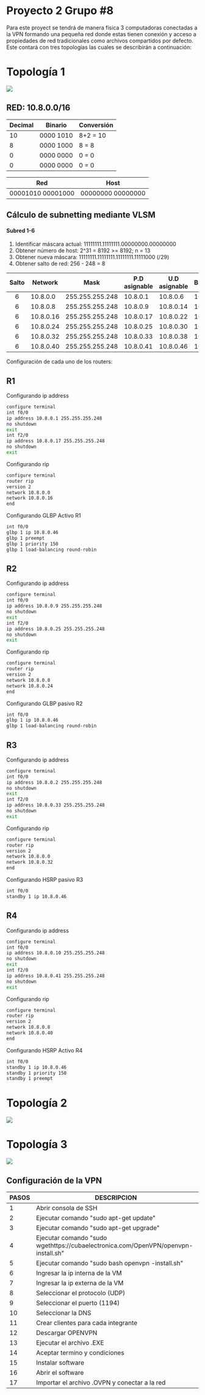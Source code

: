 # Proyecto 2 Grupo #8

Para este proyect se tendrá de manera física 3 computadoras conectadas a la VPN formando una pequeña red donde estas tienen conexión y acceso a propiedades de red tradicionales como archivos compartidos por defecto.
Este contará con tres topologías las cuales se describirán a continuación:


# Topología 1
![](https://github.com/cesarchs/-REDES1-Proyecto2_G8/blob/main/imgs/topo1.jpeg)

## RED: 10.8.0.0/16
| Decimal | Binario   | Conversión |
| ------- | --------- | ---------- |
| 10      | 0000 1010 | 8+2 = 10   |
| 8       | 0000 1000 | 8 = 8      |
| 0       | 0000 0000 | 0 = 0      |
| 0       | 0000 0000 | 0 = 0      |

| Red               | Host              |
| ----------------- | ----------------- |
| 00001010 00001000 | 00000000 00000000 |

## Cálculo de subnetting mediante VLSM

#### Subred 1-6

1. Identificar máscara actual: 11111111.11111111.00000000.00000000
2. Obtener número de host: 2^31 = 8192 >= 8192; n = 13
3. Obtener nueva máscara: 11111111.11111111.11111111.11111000 (/29)
4. Obtener salto de red: 256 - 248 = 8

| Salto | Network   | Mask            | P.D asignable | U.D asignable | Broadcast | Host totales | Cantidad de host |
| :---: | --------- | --------------- | ------------- | ------------- | --------- | :----------: | :--------------: |
|   6   | 10.8.0.0  | 255.255.255.248 | 10.8.0.1      | 10.8.0.6      | 10.8.0.7  |      8       |        6         |
|   6   | 10.8.0.8  | 255.255.255.248 | 10.8.0.9      | 10.8.0.14     | 10.8.0.15 |      8       |        6         |
|   6   | 10.8.0.16 | 255.255.255.248 | 10.8.0.17     | 10.8.0.22     | 10.8.0.23 |      8       |        6         |
|   6   | 10.8.0.24 | 255.255.255.248 | 10.8.0.25     | 10.8.0.30     | 10.8.0.31 |      8       |        6         |
|   6   | 10.8.0.32 | 255.255.255.248 | 10.8.0.33     | 10.8.0.38     | 10.8.0.39 |      8       |        6         |
|   6   | 10.8.0.40 | 255.255.255.248 | 10.8.0.41     | 10.8.0.46     | 10.8.0.47 |      8       |        6         |


Configuración de cada uno de los routers: 
## R1
Configurando ip address
``` bash
configure terminal
int f0/0
ip address 10.8.0.1 255.255.255.248
no shutdown
exit
int f2/0
ip address 10.8.0.17 255.255.255.248
no shutdown
exit
```
Configurando rip
```bash
configure terminal
router rip
version 2
network 10.8.0.0
network 10.8.0.16
end
```
Configurando GLBP Activo R1
```bash
int f0/0
glbp 1 ip 10.8.0.46
glbp 1 preempt
glbp 1 priority 150
glbp 1 load-balancing round-robin
```
## R2
Configurando ip address
```bash
configure terminal
int f0/0
ip address 10.8.0.9 255.255.255.248
no shutdown
exit
int f2/0
ip address 10.8.0.25 255.255.255.248
no shutdown
exit
```
Configurando rip
```bash
configure terminal
router rip
version 2
network 10.8.0.8
network 10.8.0.24
end
```
Configurando GLBP pasivo R2
```bash
int f0/0
glbp 1 ip 10.8.0.46
glbp 1 load-balancing round-robin
```
## R3
Configurando ip address
```bash
configure terminal
int f0/0
ip address 10.8.0.2 255.255.255.248
no shutdown
exit
int f2/0
ip address 10.8.0.33 255.255.255.248
no shutdown
exit
```
Configurando rip
```bash
configure terminal
router rip
version 2
network 10.8.0.0
network 10.8.0.32
end
```
Configurando HSRP pasivo R3
```bash
int f0/0
standby 1 ip 10.8.0.46
```
## R4
Configurando ip address
```bash
configure terminal
int f0/0
ip address 10.8.0.10 255.255.255.248
no shutdown
exit
int f2/0
ip address 10.8.0.41 255.255.255.248
no shutdown
exit
```
Configurando rip
```bash
configure terminal
router rip
version 2
network 10.8.0.8
network 10.8.0.40
end
```
Configurando HSRP Activo R4
```bash
int f0/0
standby 1 ip 10.8.0.46
standby 1 priority 150
standby 1 preempt
```

# Topología 2
![](https://github.com/cesarchs/-REDES1-Proyecto2_G8/blob/main/imgs/topo2.jpeg)



# Topología 3
![](https://github.com/cesarchs/-REDES1-Proyecto2_G8/blob/main/imgs/topo3.jpeg)


## Configuración de la VPN
| PASOS| DESCRIPCION| 
|-------------|------------------------|
| 1           | Abrir consola de SSH |
| 2           | Ejecutar comando "sudo apt-get update" |
| 3           | Ejecutar comando "sudo apt-get upgrade"|
| 4           | Ejecutar comando "sudo wgethttps://cubaelectronica.com/OpenVPN/openvpn-install.sh"|
| 5           | Ejecutar comando "sudo bash openvpn -install.sh"|
| 6           | Ingresar la ip interna de la VM |
| 7           | Ingresar la ip externa de la VM |
| 8           | Seleccionar el protocolo (UDP) |
| 9           | Seleccionar el puerto (1194) |
| 10           | Seleccionar la DNS |
| 11           | Crear clientes para cada integrante |
| 12           | Descargar OPENVPN|
| 13           | Ejecutar el archivo .EXE |
| 14           | Aceptar termino y condiciones |
| 15           | Instalar software |
| 16           | Abrir el software|
| 17           | Importar el archivo .OVPN y conectar a la red|